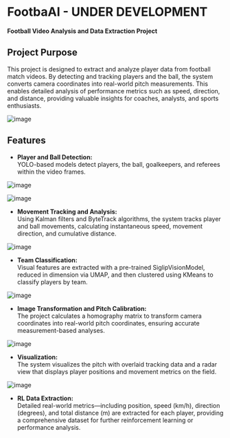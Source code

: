 # FootbaAI - UNDER DEVELOPMENT
 
**Football Video Analysis and Data Extraction Project**

## Project Purpose

This project is designed to extract and analyze player data from football match videos. By detecting and tracking players and the ball, the system converts camera coordinates into real-world pitch measurements. This enables detailed analysis of performance metrics such as speed, direction, and distance, providing valuable insights for coaches, analysts, and sports enthusiasts.

![image](https://github.com/user-attachments/assets/0b7b8622-8a57-42ed-980c-1b74488c2d13)


## Features

- **Player and Ball Detection:**  
  YOLO-based models detect players, the ball, goalkeepers, and referees within the video frames.
  
![image](https://github.com/user-attachments/assets/cf61fd89-e792-42e6-be09-972d60ce9c7e)

![image](https://github.com/user-attachments/assets/16da9c36-f29d-4bfe-8d55-e5005dae6bd8)


- **Movement Tracking and Analysis:**  
  Using Kalman filters and ByteTrack algorithms, the system tracks player and ball movements, calculating instantaneous speed, movement direction, and cumulative distance.

![image](https://github.com/user-attachments/assets/13ab8e64-0ea2-422d-8332-6f8439a89bfc)


- **Team Classification:**  
  Visual features are extracted with a pre-trained SiglipVisionModel, reduced in dimension via UMAP, and then clustered using KMeans to classify players by team.

![image](https://github.com/user-attachments/assets/8c5838fb-b1de-40de-8cc8-8f112f524186)

- **Image Transformation and Pitch Calibration:**  
  The project calculates a homography matrix to transform camera coordinates into real-world pitch coordinates, ensuring accurate measurement-based analyses.
  
![image](https://github.com/user-attachments/assets/447bc0cd-f76a-41a3-87d3-73e008a63873)

- **Visualization:**  
  The system visualizes the pitch with overlaid tracking data and a radar view that displays player positions and movement metrics on the field.

![image](https://github.com/user-attachments/assets/cf219d8a-54ca-4b86-b4fe-d414c88c55fe)

- **RL Data Extraction:**  
  Detailed real-world metrics—including position, speed (km/h), direction (degrees), and total distance (m) are extracted for each player, providing a comprehensive dataset for further reinforcement learning or performance analysis.

